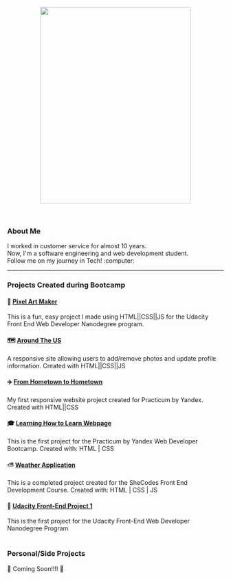 
<p align="center" ><img src="https://github.com/michellelanecode/images/blob/main/Humaaans%20-%20Space.png" width="350" height="456"></p>
<p align="center" >  </p>
<br>

### About Me ###

<p> I worked in customer service for almost 10 years.<br>
Now, I'm a software engineering and web development student.<br>
Follow me on my journey in Tech! :computer: </p>

***


### Projects Created during Bootcamp ### 

#### 🎨 [Pixel Art Maker](https://michellelanecode.github.io/Pix-Art-Maker/) ####
This is a fun, easy project I made using HTML||CSS||JS for the Udacity Front End Web Developer Nanodegree program. 

#### 🗺️ [Around The US](https://michellelanecode.github.io/web_project_4/) ####

A responsive site allowing users to add/remove photos and update profile information.
Created with HTML||CSS||JS


#### :airplane: [From Hometown to Hometown](https://michellelanecode.github.io/web_project_3-1/) ####

My first responsive website project created for Practicum by Yandex. Created with HTML||CSS


#### :mortar_board: [Learning How to Learn Webpage](https://hopeful-heisenberg-d61c41.netlify.app) #### 

This is the first project for the Practicum by Yandex Web Developer Bootcamp. 
Created with: HTML | CSS 


#### :partly_sunny: [Weather Application](https://lucid-rosalind-0eea3e.netlify.app) ####

This is a completed project created for the SheCodes Front End Development Course. 
Created with: HTML | CSS | JS


#### :paw_prints: [Udacity Front-End Project 1](https://friendly-kowalevski-99b63b.netlify.app) ####

This is the first project for the Udacity Front-End Web Developer Nanodegree Program
<br>
<br>
### Personal/Side Projects ###

:construction: Coming Soon!!!! :construction:

